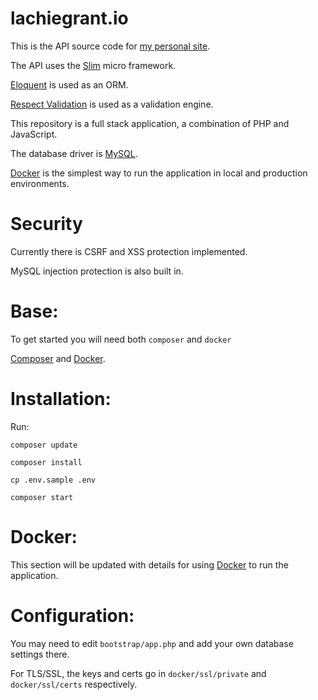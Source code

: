lachiegrant.io
=

This is the API source code for [my personal site](http://www.lachiegrant.io).

The API uses the [Slim](https://www.slimframework.com/) micro framework. 

[Eloquent](https://laravel.com/docs/8.x/eloquent) is used as an ORM. 

[Respect Validation](https://github.com/Respect/Validation) is used as a validation engine.

This repository is a full stack application, a combination of PHP and JavaScript.

The database driver is [MySQL](https://www.mysql.com/).

[Docker](https://www.docker.com) is the simplest way to run the application in local and production environments.

Security
=
Currently there is CSRF and XSS protection implemented.

MySQL injection protection is also built in.

Base:
=
To get started you will need both `composer` and `docker`

[Composer](https://getcomposer.org/) and [Docker](http://www.docker.com/).

Installation:
=
Run:

`composer update` 

`composer install` 

`cp .env.sample .env`

`composer start`

Docker:
=
This section will be updated with details for using [Docker](https://www.docker.com/) to run the application.

Configuration:
=
You may need to edit `bootstrap/app.php` and add your own database settings there.

For TLS/SSL, the keys and certs go in `docker/ssl/private` and `docker/ssl/certs` respectively.
